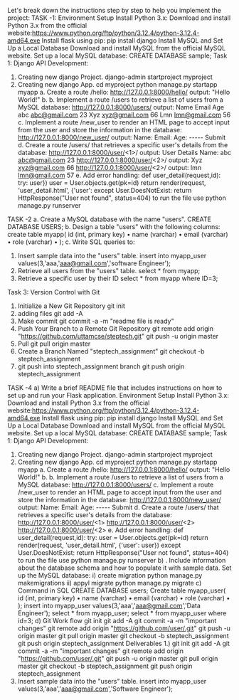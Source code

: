 Let's break down the instructions step by step to help
you implement the project: TASK -1:
Environment Setup Install Python 3.x:
Download and install Python 3.x from the official
website:https://www.python.org/ftp/python/3.12.4/python-3.12.4-amd64.exe
Install flask using pip:
pip install django
Install MySQL and Set Up a Local Database
Download and install MySQL from the official MySQL website. Set up a local MySQL
database:
CREATE DATABASE sample;
Task 1: Django API Development:
1. Creating new django Project.
django-admin startproject myproject
2. Creating new django App.
cd myproject python manage.py startapp myapp
a. Create a route /hello:
http://127.0.0.1:8000/hello/ output: "Hello World!"
b. b. Implement a route /users to retrieve a list of users
from a MySQL database:
http://127.0.0.1:8000/users/ output:
Name Email Age abc abc@gmail.com 23
Xyz xyz@gmail.com 66
Lmn lmn@gmail.com 56
c. Implement a route /new_user to render an HTML
page to accept input from the user and store the
information in the database:
http://127.0.0.1:8000/new_user/ output:
Name:
Email:
Age: -----
Submit
d. Create a route /users/ that retrieves a specific user's
details from the database:
http://127.0.0.1:8000/user/<1>/ output:
User Details Name: abc abc@gmail.com 23
http://127.0.0.1:8000/user/<2>/ output:
Xyz xyz@gmail.com 66
http://127.0.0.1:8000/user/<2>/ output:
lmn lmn@gmail.com 57
e. Add error handling:
def user_detail(request,id):
try:
user})
user = User.objects.get(pk=id) return render(request, 'user_detail.html', {'user':
except User.DoesNotExist: return HttpResponse("User not found", status=404)
to run the file use
python manage.py runserver


TASK -2
a. Create a MySQL database with the name "users".
CREATE DATABASE USERS;
b. Design a table "users" with the following columns:
create table myapp( id (int, primary key)
• name (varchar)
• email (varchar)
• role (varchar)
• );
c. Write SQL queries to:
1. Insert sample data into the "users" table.
insert into myapp_user values(3,'aaa,'aaa@gmail.com','software Engineer');
2. Retrieve all users from the "users" table.
select * from myapp;
3. Retrieve a specific user by their ID
select * from myapp where ID=3;


Task 3: Version Control with Git
1. Initialize a New Git Repository
git init
2. adding files
git add -A
3. Make commit
git commit -a -m "readme file is ready"
4. Push Your Branch to a Remote Git Repository
git remote add origin "https://github.com/uttamcse/steptech.git" git push -u
origin master
5. Pull
git pull origin master
6. Create a Branch Named "steptech_assignment"
git checkout -b steptech_assignment
7. git push into steptech_assignment branch
git push origin steptech_assignment


TASK -4
a) Write a brief README file that includes instructions
on how to set up and run your Flask application.
Environment Setup Install Python 3.x:
Download and install Python 3.x from the official
website:https://www.python.org/ftp/python/3.12.4/python-3.12.4-amd64.exe
Install flask using pip:
pip install django
Install MySQL and Set Up a Local Database
Download and install MySQL from the official MySQL website. Set up a local MySQL
database:
CREATE DATABASE sample;
Task 1: Django API Development:
1. Creating new django Project.
django-admin startproject myproject
2. Creating new django App.
cd myproject python manage.py startapp myapp
a. Create a route /hello:
http://127.0.0.1:8000/hello/ output: "Hello World!"
b. b. Implement a route /users to retrieve a list of users
from a MySQL database:
http://127.0.0.1:8000/users/
c. Implement a route /new_user to render an HTML
page to accept input from the user and store the
information in the database:
http://127.0.0.1:8000/new_user/ output:
Name:
Email:
Age: -----
Submit
d. Create a route /users/ that retrieves a specific user's
details from the database:
http://127.0.0.1:8000/user/<1>
http://127.0.0.1:8000/user/<2>
http://127.0.0.1:8000/user/<2>
e. Add error handling:
def user_detail(request,id): try: user = User.objects.get(pk=id) return render(request,
'user_detail.html', {'user': user}) except User.DoesNotExist: return HttpResponse("User
not found", status=404)
to run the file use
python manage.py runserver
b) . Include information about the database schema
and how to populate it with sample data.
Set up the MySQL database:
i) create migration
python manage.py makemigrations
ii) appyl migrate
python manage.py migrate
c) Command in SQL
CREATE DATABASE users; Create table myapp_user( id (int, primary key)
• name (varchar)
• email (varchar)
• role (varchar)
• );
insert into myapp_user values(3,'aaa','aaa@gmail.com','Data Engineer'); select * from
myapp_user; select * from myapp_user where id=3;
d) Git Work flow
git init git add -A git commit -a -m "important changes" git remote add origin
"https://github.com/user/.git" git push -u origin master git pull origin master git
checkout -b steptech_assignment git push origin steptech_assignment
Deliverables
1.)
git init git add -A git commit -a -m "important changes" git remote add origin
"https://github.com/user/.git" git push -u origin master git pull origin master git
checkout -b steptech_assignment git push origin steptech_assignment
2. Insert sample data into the "users" table.
insert into myapp_user values(3,'aaa','aaa@gmail.com','Software Engineer');

